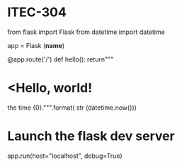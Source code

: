 # ITEC-304
from flask import Flask
from datetime import datetime

app = Flask (__name__)

@app.route('/')
def hello():
    return"""<html><body>
    <h1><Hello, world!</h1>
    the time {0}.</body></html>""".format(
        str (datetime.now()))

# Launch the flask dev server
app.run(host="localhost", debug=True)
